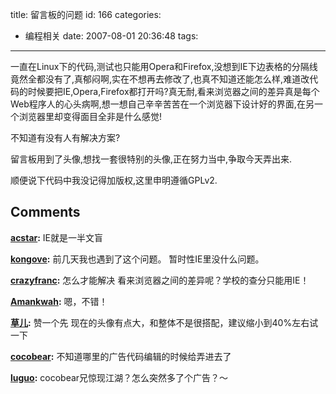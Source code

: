 title: 留言板的问题
id: 166
categories:
  - 编程相关
date: 2007-08-01 20:36:48
tags:
---

一直在Linux下的代码,测试也只能用Opera和Firefox,没想到IE下边表格的分隔线竟然全都没有了,真郁闷啊,实在不想再去修改了,也真不知道还能怎么样,难道改代码的时候要把IE,Opera,Firefox都打开吗?真无耐,看来浏览器之间的差异真是每个Web程序人的心头病啊,想一想自己辛辛苦苦在一个浏览器下设计好的界面,在另一个浏览器里却变得面目全非是什么感觉!

不知道有没有人有解决方案?

留言板用到了头像,想找一套很特别的头像,正在努力当中,争取今天弄出来.

顺便说下代码中我没记得加版权,这里申明遵循GPLv2.
## Comments

**[acstar](#1396 "2007-08-07 10:56:43"):** IE就是一半文盲

**[kongove](#1481 "2007-08-20 15:14:08"):** 前几天我也遇到了这个问题。 暂时性IE里没什么问题。

**[crazyfranc](#1369 "2007-08-04 12:07:40"):** 怎么才能解决 看来浏览器之间的差异呢？学校的查分只能用IE！

**[Amankwah](#1359 "2007-08-01 21:31:54"):** 嗯，不错！

**[草儿](#1360 "2007-08-02 01:12:32"):** 赞一个先 现在的头像有点大，和整体不是很搭配，建议缩小到40%左右试一下

**[cocobear](#1520 "2007-08-27 11:16:24"):** 不知道哪里的广告代码编辑的时候给弄进去了

**[luguo](#1519 "2007-08-27 10:54:48"):** cocobear兄惊现江湖？怎么突然多了个广告？～

